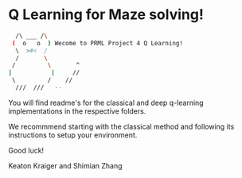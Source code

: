 # Q Learning for Maze solving!

``` bash
  /\ ___ /\
 (  o   o  ) Wecome to PRML Project 4 Q Learning!
  \  >#<  /
  /       \  
 /         \       ^
|           |     //
 \         /    //
  ///  ///   --
```

You will find readme's for the classical and deep q-learning implementations in the respective folders. 

We recommmend starting with the classical method and following its instructions to setup your environment.

Good luck!

Keaton Kraiger and Shimian Zhang